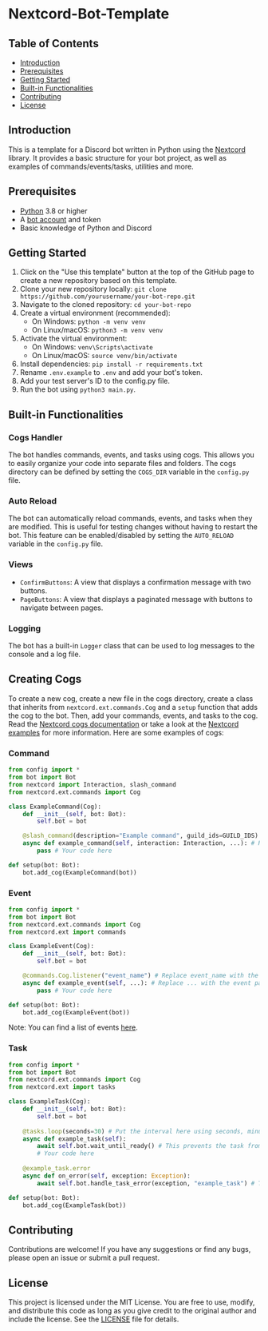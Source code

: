 # Nextcord-Bot-Template

## Table of Contents

- [Introduction](#introduction)
- [Prerequisites](#prerequisites)
- [Getting Started](#getting-started)
- [Built-in Functionalities](#built-in-functionalities)
- [Contributing](#contributing)
- [License](#license)

## Introduction

This is a template for a Discord bot written in Python using the [Nextcord](https://nextcord.dev/) library. It provides a basic structure for your bot project, as well as examples of commands/events/tasks, utilities and more.

## Prerequisites

- [Python](https://www.python.org/downloads/) 3.8 or higher
- A [bot account](https://docs.nextcord.dev/en/stable/discord.html) and token
- Basic knowledge of Python and Discord

## Getting Started

1. Click on the "Use this template" button at the top of the GitHub page to create a new repository based on this template.
2. Clone your new repository locally: `git clone https://github.com/yourusername/your-bot-repo.git`
3. Navigate to the cloned repository: `cd your-bot-repo`
4. Create a virtual environment (recommended):
    - On Windows: `python -m venv venv`
    - On Linux/macOS: `python3 -m venv venv`
5. Activate the virtual environment:
    - On Windows: `venv\Scripts\activate`
    - On Linux/macOS: `source venv/bin/activate`
6. Install dependencies: `pip install -r requirements.txt`
7. Rename `.env.example` to `.env` and add your bot's token.
8. Add your test server's ID to the config.py file.
9. Run the bot using `python3 main.py`.

## Built-in Functionalities

### Cogs Handler

The bot handles commands, events, and tasks using cogs. This allows you to easily organize your code into separate files and folders. The cogs directory can be defined by setting the `COGS_DIR` variable in the `config.py` file.

### Auto Reload

The bot can automatically reload commands, events, and tasks when they are modified. This is useful for testing changes without having to restart the bot.
This feature can be enabled/disabled by setting the `AUTO_RELOAD` variable in the `config.py` file.

### Views

- `ConfirmButtons`: A view that displays a confirmation message with two buttons.
- `PageButtons`: A view that displays a paginated message with buttons to navigate between pages.

### Logging

The bot has a built-in `Logger` class that can be used to log messages to the console and a log file.

## Creating Cogs

To create a new cog, create a new file in the cogs directory, create a class that inherits from `nextcord.ext.commands.Cog` and a `setup` function that adds the cog to the bot. Then, add your commands, events, and tasks to the cog. Read the [Nextcord cogs documentation](https://docs.nextcord.dev/en/latest/ext/commands/api.html#nextcord.ext.commands.Cog) or take a look at the [Nextcord examples](https://github.com/nextcord/nextcord/tree/master/examples) for more information. Here are some examples of cogs:

### Command

```py
from config import *
from bot import Bot
from nextcord import Interaction, slash_command
from nextcord.ext.commands import Cog

class ExampleCommand(Cog):
    def __init__(self, bot: Bot):
        self.bot = bot

    @slash_command(description="Example command", guild_ids=GUILD_IDS)
    async def example_command(self, interaction: Interaction, ...): # Replace ... with your command parameters
        pass # Your code here

def setup(bot: Bot):
    bot.add_cog(ExampleCommand(bot))
```

### Event

```py
from config import *
from bot import Bot
from nextcord.ext.commands import Cog
from nextcord.ext import commands

class ExampleEvent(Cog):
    def __init__(self, bot: Bot):
        self.bot = bot

    @commands.Cog.listener("event_name") # Replace event_name with the event name
    async def example_event(self, ...): # Replace ... with the event parameters
        pass # Your code here

def setup(bot: Bot):
    bot.add_cog(ExampleEvent(bot))
```

Note: You can find a list of events [here](https://nextcord.readthedocs.io/en/latest/api.html#event-reference).

### Task

```py
from config import *
from bot import Bot
from nextcord.ext.commands import Cog
from nextcord.ext import tasks

class ExampleTask(Cog):
    def __init__(self, bot: Bot):
        self.bot = bot
    
    @tasks.loop(seconds=30) # Put the interval here using seconds, minutes or hours
    async def example_task(self):
        await self.bot.wait_until_ready() # This prevents the task from running before the bot is ready
        # Your code here
                
    @example_task.error
    async def on_error(self, exception: Exception):
        await self.bot.handle_task_error(exception, "example_task") # This will log the error and print it to the console

def setup(bot: Bot):
    bot.add_cog(ExampleTask(bot))
```

## Contributing

Contributions are welcome! If you have any suggestions or find any bugs, please open an issue or submit a pull request.

## License

This project is licensed under the MIT License.
You are free to use, modify, and distribute this code as long as you give credit to the original author and include the license.
See the [LICENSE](LICENSE) file for details.
